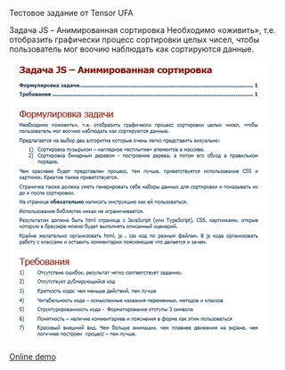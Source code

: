 Тестовое задание от Tensor UFA

Задача JS – Анимированная сортировка
Необходимо «оживить», т.е. отобразить графически процесс сортировки целых чисел, чтобы пользователь мог воочию наблюдать как сортируются данные. 

<img src="assets/img/task.png" alt="Task">


<a href="https://osdnyasha.github.io/animateBubbleSort/">Online demo</a>

